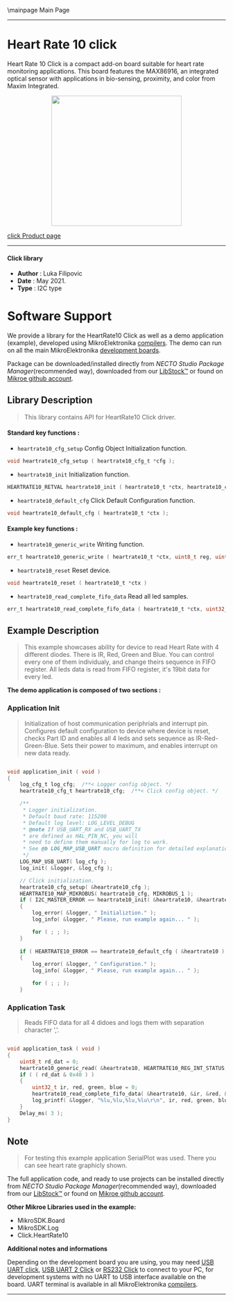 \mainpage Main Page



---
# Heart Rate 10 click

Heart Rate 10 Click is a compact add-on board suitable for heart rate monitoring applications. This board features the MAX86916, an integrated optical sensor with applications in bio-sensing, proximity, and color from Maxim Integrated.

<p align="center">
  <img src="https://download.mikroe.com/images/click_for_ide/heart_rate_10_click.png" height=300px>
</p>

[click Product page](https://www.mikroe.com/heart-rate-10-click)

---


#### Click library

- **Author**        : Luka Filipovic
- **Date**          : May 2021.
- **Type**          : I2C type


# Software Support

We provide a library for the HeartRate10 Click
as well as a demo application (example), developed using MikroElektronika
[compilers](https://www.mikroe.com/necto-studio).
The demo can run on all the main MikroElektronika [development boards](https://www.mikroe.com/development-boards).

Package can be downloaded/installed directly from *NECTO Studio Package Manager*(recommended way), downloaded from our [LibStock&trade;](https://libstock.mikroe.com) or found on [Mikroe github account](https://github.com/MikroElektronika/mikrosdk_click_v2/tree/master/clicks).

## Library Description

> This library contains API for HeartRate10 Click driver.

#### Standard key functions :

- `heartrate10_cfg_setup` Config Object Initialization function.
```c
void heartrate10_cfg_setup ( heartrate10_cfg_t *cfg );
```

- `heartrate10_init` Initialization function.
```c
HEARTRATE10_RETVAL heartrate10_init ( heartrate10_t *ctx, heartrate10_cfg_t *cfg );
```

- `heartrate10_default_cfg` Click Default Configuration function.
```c
void heartrate10_default_cfg ( heartrate10_t *ctx );
```

#### Example key functions :

- `heartrate10_generic_write` Writing function.
```c
err_t heartrate10_generic_write ( heartrate10_t *ctx, uint8_t reg, uint8_t tx_data )
```

- `heartrate10_reset` Reset device.
```c
void heartrate10_reset ( heartrate10_t *ctx )
```

- `heartrate10_read_complete_fifo_data` Read all led samples.
```c
err_t heartrate10_read_complete_fifo_data ( heartrate10_t *ctx, uint32_t *led1, uint32_t *led2, uint32_t *led3, uint32_t *led4 );
```

## Example Description

> This example showcases ability for device to read Heart Rate with 4 different diodes.
There is IR, Red, Green and Blue. You can control every one of them individualy, and 
change theirs sequence in FIFO register. All leds data is read from FIFO register, 
it's 19bit data for every led.

**The demo application is composed of two sections :**

### Application Init

> Initialization of host communication periphrials and interrupt pin. Configures default
configuration to device where device is reset, checks Part ID and enables all 4 leds 
and sets sequence as IR-Red-Green-Blue. Sets their power to maximum, and enables 
interrupt on new data ready.

```c

void application_init ( void ) 
{
    log_cfg_t log_cfg;  /**< Logger config object. */
    heartrate10_cfg_t heartrate10_cfg;  /**< Click config object. */

    /** 
     * Logger initialization.
     * Default baud rate: 115200
     * Default log level: LOG_LEVEL_DEBUG
     * @note If USB_UART_RX and USB_UART_TX 
     * are defined as HAL_PIN_NC, you will 
     * need to define them manually for log to work. 
     * See @b LOG_MAP_USB_UART macro definition for detailed explanation.
     */
    LOG_MAP_USB_UART( log_cfg );
    log_init( &logger, &log_cfg );

    // Click initialization.
    heartrate10_cfg_setup( &heartrate10_cfg );
    HEARTRATE10_MAP_MIKROBUS( heartrate10_cfg, MIKROBUS_1 );
    if ( I2C_MASTER_ERROR == heartrate10_init( &heartrate10, &heartrate10_cfg ) ) 
    {
        log_error( &logger, " Initializtion." );
        log_info( &logger, " Please, run example again... " );

        for ( ; ; );
    }
    
    if ( HEARTRATE10_ERROR == heartrate10_default_cfg ( &heartrate10 ) ) 
    {
        log_error( &logger, " Configuration." );
        log_info( &logger, " Please, run example again... " );

        for ( ; ; );
    }


```

### Application Task

> Reads FIFO data for all 4 didoes and logs them with separation character ','.

```c

void application_task ( void ) 
{   
    uint8_t rd_dat = 0;
    heartrate10_generic_read( &heartrate10, HEARTRATE10_REG_INT_STATUS, &rd_dat );
    if ( ( rd_dat & 0x40 ) )
    {        
        uint32_t ir, red, green, blue = 0;
        heartrate10_read_complete_fifo_data( &heartrate10, &ir, &red, &green, &blue );
        log_printf( &logger, "%lu,%lu,%lu,%lu\r\n", ir, red, green, blue );
    }
    Delay_ms( 3 );
}

```

## Note

> For testing this example application SerialPlot was used. 
There you can see heart rate graphicly shown.

The full application code, and ready to use projects can be installed directly from *NECTO Studio Package Manager*(recommended way), downloaded from our [LibStock&trade;](https://libstock.mikroe.com) or found on [Mikroe github account](https://github.com/MikroElektronika/mikrosdk_click_v2/tree/master/clicks).

**Other Mikroe Libraries used in the example:**

- MikroSDK.Board
- MikroSDK.Log
- Click.HeartRate10

**Additional notes and informations**

Depending on the development board you are using, you may need
[USB UART click](https://www.mikroe.com/usb-uart-click),
[USB UART 2 Click](https://www.mikroe.com/usb-uart-2-click) or
[RS232 Click](https://www.mikroe.com/rs232-click) to connect to your PC, for
development systems with no UART to USB interface available on the board. UART
terminal is available in all MikroElektronika
[compilers](https://shop.mikroe.com/compilers).

---
